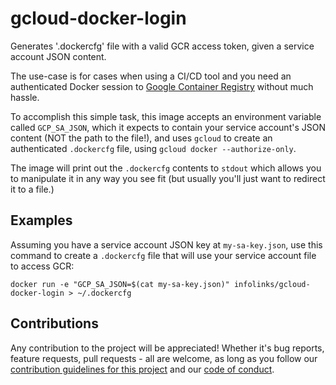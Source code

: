 # gcloud-docker-login

Generates '.dockercfg' file with a valid GCR access token, given a
service account JSON content.

The use-case is for cases when using a CI/CD tool and you need an
authenticated Docker session to [Google Container Registry](https://cloud.google.com/container-registry/)
without much hassle.

To accomplish this simple task, this image accepts an environment
variable called `GCP_SA_JSON`, which it expects to contain your service
account's JSON content (NOT the path to the file!), and uses `gcloud` to
create an authenticated `.dockercfg` file, using
`gcloud docker --authorize-only`.

The image will print out the `.dockercfg` contents to `stdout` which
allows you to manipulate it in any way you see fit (but usually you'll
just want to redirect it to a file.)

## Examples

Assuming you have a service account JSON key at `my-sa-key.json`, use
this command to create a `.dockercfg` file that will use your service
account file to access GCR:

    docker run -e "GCP_SA_JSON=$(cat my-sa-key.json)" infolinks/gcloud-docker-login > ~/.dockercfg

## Contributions

Any contribution to the project will be appreciated! Whether it's bug reports, feature requests, pull requests - all are welcome, as long as you follow our [contribution guidelines for this project](CONTRIBUTING.md) and our [code of conduct](CODE_OF_CONDUCT.md).
